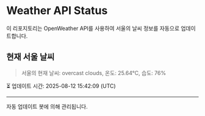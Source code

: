 
# Weather API Status

이 리포지토리는 OpenWeather API를 사용하여 서울의 날씨 정보를 자동으로 업데이트합니다.

## 현재 서울 날씨
> 서울의 현재 날씨: overcast clouds, 온도: 25.64°C, 습도: 76%

⏳ 업데이트 시간: 2025-08-12 15:42:09 (UTC)

---
자동 업데이트 봇에 의해 관리됩니다.
